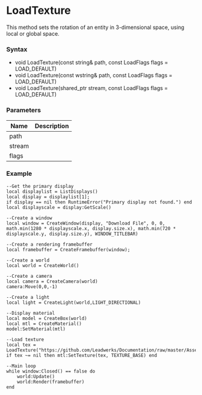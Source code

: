 # LoadTexture
This method sets the rotation of an entity in 3-dimensional space, using local or global space.

### Syntax
* void LoadTexture(const string& path, const LoadFlags flags = LOAD_DEFAULT)
* void LoadTexture(const wstring& path, const LoadFlags flags = LOAD_DEFAULT)
* void LoadTexture(shared_ptr<Stream> stream, const LoadFlags flags = LOAD_DEFAULT)

### Parameters
| Name | Description |
| ------ | ------ |
| path |  |
| stream |  |
| flags |  |

### Example
```
--Get the primary display
local displaylist = ListDisplays()
local display = displaylist[1];
if display == nil then RuntimeError("Primary display not found.") end
local displayscale = display:GetScale()

--Create a window
local window = CreateWindow(display, "Download File", 0, 0, math.min(1280 * displayscale.x, display.size.x), math.min(720 * displayscale.y, display.size.y), WINDOW_TITLEBAR)

--Create a rendering framebuffer
local framebuffer = CreateFramebuffer(window);

--Create a world
local world = CreateWorld()

--Create a camera
local camera = CreateCamera(world)
camera:Move(0,0,-1)

--Create a light
local light = CreateLight(world,LIGHT_DIRECTIONAL)

--Display material
local model = CreateBox(world)
local mtl = CreateMaterial()
model:SetMaterial(mtl)

--Load texture
local tex = LoadTexture("https://github.com/Leadwerks/Documentation/raw/master/Assets/brickwall01.dds")
if tex ~= nil then mtl:SetTexture(tex, TEXTURE_BASE) end

--Main loop
while window:Closed() == false do
	world:Update()
	world:Render(framebuffer)
end
```
